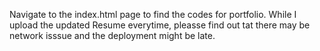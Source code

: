 Navigate to the index.html page to find the codes for portfolio.
While I upload the updated Resume everytime, pleasse find out tat there may be network isssue and the deployment might be late. 
